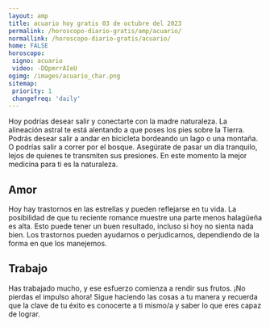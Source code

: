 ```yaml
---
layout: amp
title: acuario hoy gratis 03 de octubre del 2023 
permalink: /horoscopo-diario-gratis/amp/acuario/
normallink: /horoscopo-diario-gratis/acuario/
home: FALSE
horoscopo:
 signo: acuario
 video: -DQpmrrAIeU
ogimg: /images/acuario_char.png
sitemap:
 priority: 1
 changefreq: 'daily'
---
```



Hoy podrías desear salir y conectarte con la madre naturaleza. La alineación astral te está alentando a que poses los pies sobre la Tierra. Podrás desear salir a andar en bicicleta bordeando un lago o una montaña. O podrías salir a correr por el bosque. Asegúrate de pasar un día tranquilo, lejos de quienes te transmiten sus presiones. En este momento la mejor medicina para ti es la naturaleza.

## Amor

Hoy hay trastornos en las estrellas y pueden reflejarse en tu vida. La posibilidad de que tu reciente romance muestre una parte menos halagüeña es alta. Esto puede tener un buen resultado, incluso si hoy no sienta nada bien. Los trastornos pueden ayudarnos o perjudicarnos, dependiendo de la forma en que los manejemos.

## Trabajo

Has trabajado mucho, y ese esfuerzo comienza a rendir sus frutos. ¡No pierdas el impulso ahora! Sigue haciendo las cosas a tu manera y recuerda que la clave de tu éxito es conocerte a ti mismo/a y saber lo que eres capaz de lograr.